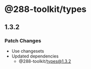 # @288-toolkit/types

## 1.3.2

### Patch Changes

- Use changesets
- Updated dependencies
  - @288-toolkit/types@1.3.2
